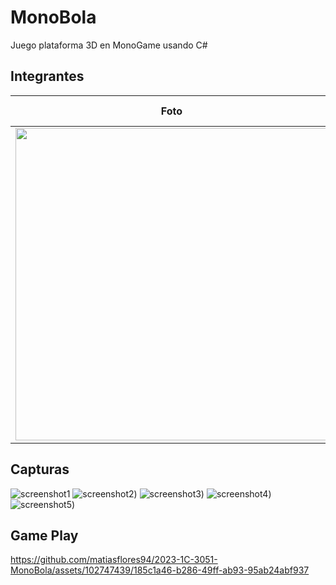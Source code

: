 # MonoBola
 Juego plataforma 3D en MonoGame usando C#
## Integrantes

Foto  |  Apellido, Nombre
------------ | -------------
| <img src="https://github.com/matiasflores94/2023-1C-3051-MonoBola/blob/292698169d975947632cc1e655c6ff308473c27b/integrante.jpg" height="500"> | Prestia Luca |

## Capturas

![screenshot1](https://github.com/matiasflores94/2023-1C-3051-MonoBola/blob/f73f877003eb25bb6ea3373c4096765352533e46/foto1.png)
![screenshot2](https://github.com/matiasflores94/2023-1C-3051-MonoBola/blob/master/Foto2.png))
![screenshot3](https://github.com/matiasflores94/2023-1C-3051-MonoBola/blob/master/Foto3.png))
![screenshot4](https://github.com/matiasflores94/2023-1C-3051-MonoBola/blob/master/Foto4.png))
![screenshot5](https://github.com/matiasflores94/2023-1C-3051-MonoBola/blob/master/Foto5.png))

## Game Play

https://github.com/matiasflores94/2023-1C-3051-MonoBola/assets/102747439/185c1a46-b286-49ff-ab93-95ab24abf937


